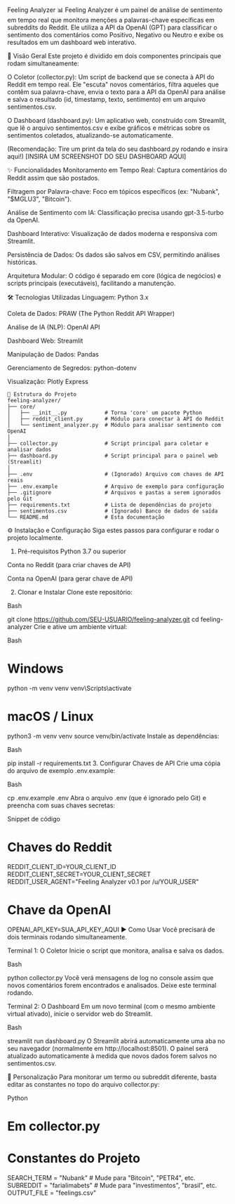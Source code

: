 Feeling Analyzer 📊
Feeling Analyzer é um painel de análise de sentimento em tempo real que monitora menções a palavras-chave específicas em subreddits do Reddit. Ele utiliza a API da OpenAI (GPT) para classificar o sentimento dos comentários como Positivo, Negativo ou Neutro e exibe os resultados em um dashboard web interativo.

🚀 Visão Geral
Este projeto é dividido em dois componentes principais que rodam simultaneamente:

O Coletor (collector.py): Um script de backend que se conecta à API do Reddit em tempo real. Ele "escuta" novos comentários, filtra aqueles que contêm sua palavra-chave, envia o texto para a API da OpenAI para análise e salva o resultado (id, timestamp, texto, sentimento) em um arquivo sentimentos.csv.

O Dashboard (dashboard.py): Um aplicativo web, construído com Streamlit, que lê o arquivo sentimentos.csv e exibe gráficos e métricas sobre os sentimentos coletados, atualizando-se automaticamente.

(Recomendação: Tire um print da tela do seu dashboard.py rodando e insira aqui!) [INSIRA UM SCREENSHOT DO SEU DASHBOARD AQUI]

✨ Funcionalidades
Monitoramento em Tempo Real: Captura comentários do Reddit assim que são postados.

Filtragem por Palavra-chave: Foco em tópicos específicos (ex: "Nubank", "$MGLU3", "Bitcoin").

Análise de Sentimento com IA: Classificação precisa usando gpt-3.5-turbo da OpenAI.

Dashboard Interativo: Visualização de dados moderna e responsiva com Streamlit.

Persistência de Dados: Os dados são salvos em CSV, permitindo análises históricas.

Arquitetura Modular: O código é separado em core (lógica de negócios) e scripts principais (executáveis), facilitando a manutenção.

🛠️ Tecnologias Utilizadas
Linguagem: Python 3.x

Coleta de Dados: PRAW (The Python Reddit API Wrapper)

Análise de IA (NLP): OpenAI API

Dashboard Web: Streamlit

Manipulação de Dados: Pandas

Gerenciamento de Segredos: python-dotenv

Visualização: Plotly Express
```
📂 Estrutura do Projeto
feeling-analyzer/
├── core/
│   ├── __init__.py            # Torna 'core' um pacote Python
│   ├── reddit_client.py       # Módulo para conectar à API do Reddit
│   └── sentiment_analyzer.py  # Módulo para analisar sentimento com OpenAI
│
├── collector.py               # Script principal para coletar e analisar dados
├── dashboard.py               # Script principal para o painel web (Streamlit)
│
├── .env                       # (Ignorado) Arquivo com chaves de API reais
├── .env.example               # Arquivo de exemplo para configuração
├── .gitignore                 # Arquivos e pastas a serem ignorados pelo Git
├── requirements.txt           # Lista de dependências do projeto
├── sentimentos.csv            # (Ignorado) Banco de dados de saída
└── README.md                  # Esta documentação
````
⚙️ Instalação e Configuração
Siga estes passos para configurar e rodar o projeto localmente.

1. Pré-requisitos
Python 3.7 ou superior

Conta no Reddit (para criar chaves de API)

Conta na OpenAI (para gerar chave de API)

2. Clonar e Instalar
Clone este repositório:

Bash

git clone https://github.com/SEU-USUARIO/feeling-analyzer.git
cd feeling-analyzer
Crie e ative um ambiente virtual:

Bash

# Windows
python -m venv venv
venv\Scripts\activate

# macOS / Linux
python3 -m venv venv
source venv/bin/activate
Instale as dependências:

Bash

pip install -r requirements.txt
3. Configurar Chaves de API
Crie uma cópia do arquivo de exemplo .env.example:

Bash

cp .env.example .env
Abra o arquivo .env (que é ignorado pelo Git) e preencha com suas chaves secretas:

Snippet de código

# Chaves do Reddit
REDDIT_CLIENT_ID=YOUR_CLIENT_ID
REDDIT_CLIENT_SECRET=YOUR_CLIENT_SECRET
REDDIT_USER_AGENT="Feeling Analyzer v0.1 por /u/YOUR_USER"

# Chave da OpenAI
OPENAI_API_KEY=SUA_API_KEY_AQUI
▶️ Como Usar
Você precisará de dois terminais rodando simultaneamente.

Terminal 1: O Coletor
Inicie o script que monitora, analisa e salva os dados.

Bash

python collector.py
Você verá mensagens de log no console assim que novos comentários forem encontrados e analisados. Deixe este terminal rodando.

Terminal 2: O Dashboard
Em um novo terminal (com o mesmo ambiente virtual ativado), inicie o servidor web do Streamlit.

Bash

streamlit run dashboard.py
O Streamlit abrirá automaticamente uma aba no seu navegador (normalmente em http://localhost:8501). O painel será atualizado automaticamente à medida que novos dados forem salvos no sentimentos.csv.

🔧 Personalização
Para monitorar um termo ou subreddit diferente, basta editar as constantes no topo do arquivo collector.py:

Python

# Em collector.py

# Constantes do Projeto
SEARCH_TERM = "Nubank"  # Mude para "Bitcoin", "PETR4", etc.
SUBREDDIT = "farialimabets" # Mude para "investimentos", "brasil", etc.
OUTPUT_FILE = "feelings.csv"

